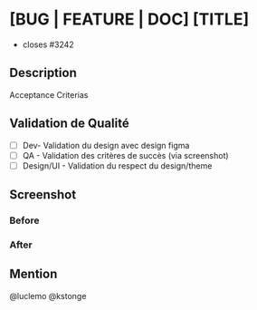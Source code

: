 # [BUG | FEATURE | DOC] [TITLE]

- closes #3242

## Description

Acceptance Criterias

## Validation de Qualité


- [ ] Dev- Validation du design avec design figma
- [ ] QA - Validation des critères de succès (via screenshot)
- [ ] Design/UI - Validation du respect du design/theme

## Screenshot
### Before

### After


## Mention
@luclemo @kstonge

